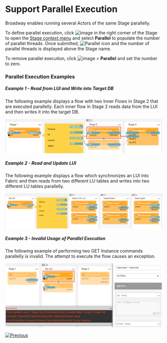 # Support Parallel Execution

Broadway enables running several Actors of the same Stage parallelly.

To define parallel execution, click ![image](images/99_19_dots.PNG) in the right corner of the Stage to open the [Stage context menu](18_broadway_flow_window.md#stage-context-menu) and select **Parallel** to populate the number of parallel threads. Once submitted, <img src="images/99_19_parallel_01.PNG" alt="Parallel" /> icon and the number of parallel threads is displayed above the Stage name.

To remove parallel execution, click ![image](images/99_19_dots.PNG) > **Parallel** and set the number to zero. 

### Parallel Execution Examples

##### Example 1 - Read from LUI and Write into Target DB

The following example displays a flow with two Inner Flows in Stage 2 that are executed parallelly. Each inner flow in Stage 2 reads data from the LUI and then writes it into the target DB.

<img src="images/99_19_parallel_02.PNG" alt="Parallel" />

##### Example 2 - Read and Update LUI

The following example displays a flow which synchronizes an LUI into Fabric and then reads from two different LU tables and writes into two different LU tables parallelly. 

<img src="images/99_19_parallel_03.PNG" alt="Parallel" />

##### Example 3 - Invalid Usage of Parallel Execution

The following example of performing two GET Instance commands parallelly is invalid. The attempt to execute the flow causes an exception. 

<img src="images/99_19_parallel_04.PNG" alt="Parallel" />

[![Previous](/articles/images/Previous.png)](29_recovery_point.md)